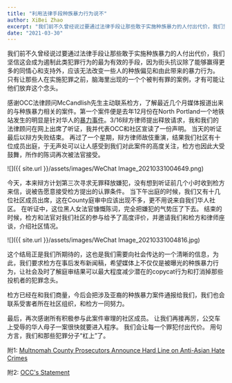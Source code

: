 ```yaml
---
title: "利用法律手段种族暴力行为说不"
author: XiBei Zhao
excerpt: "我们前不久曾经说过要通过法律手段让那些敢于实施种族暴力的人付出代价，我们坚信这会成为遏制此类犯罪行为的最为有效的手段，因为街头抗议除了能够赢得更多的同情心和支持外，应该无法改变一些人的种族偏见和由此带来的暴力行为。 只有让那些人在实施犯罪之前，脑海里出现的一个个被判有罪的案例，才有可能让他们放弃这个念头。"
date: "2021-03-30"
---
```


我们前不久曾经说过要通过法律手段让那些敢于实施种族暴力的人付出代价，我们坚信这会成为遏制此类犯罪行为的最为有效的手段，因为街头抗议除了能够赢得更多的同情心和支持外，应该无法改变一些人的种族偏见和由此带来的暴力行为。 只有让那些人在实施犯罪之前，脑海里出现的一个个被判有罪的案例，才有可能让他们放弃这个念头。

感谢OCC法律顾问McCandlish先生主动联系检方，了解最近几个月媒体报道出来的与种族暴力相关的案件。第一个案件便是去年12月份在North Portland一个地铁站发生的明显是针对华人的[暴力事件](https://www.oregonlive.com/crime/2020/12/man-arrested-for-bias-crime-after-racist-assault-at-max-stop-prosecutors-say.html)。3/16辩方律师提出释放请求，我和我们的法律顾问在网上出席了听证，我并代表OCC和社区宣读了一份声明。 当天的听证最后以辩方失败结束。 再过了一个星期，辩方律师故伎重演，结果我们社区有十位成员出庭，于无声处可以让人感受到我们对此案件的高度关注，检方也因此大受鼓舞，所作的陈词再次被法官接受。

![]({{ site.url }}/assets/images/WeChat Image_20210331004649.png)


今天，本来辩方计划第三次寻求无罪释放嫌犯，没有想到听证前几个小时收到检方来信，说被告愿意接受检方提出的认罪条件。 当下午出庭的时候，我们又有十几位社区成员出席，这在County庭审中应该出现不多，更不用说来自我们华人社区。 在听证中，这位黑人女法官慷慨陈词，完全把嫌犯的气势压了下去。 结束的时候，检方和法官对我们社区的参与给予了高度评价，并邀请我们和检方和律师座谈，介绍社区情况。

![]({{ site.url }}/assets/images/WeChat Image_20210331004816.jpg)

这个结局正是我们所期待的，这也是我们需要向社会传达的一个清晰的信息，为此，我们要求检方在事后发布新闻稿，希望媒体上不仅仅是被曝光的种族暴力行为，让社会及时了解庭审结果可以最大程度减少潜在的copycat行为和打消掉那些投机者的犯罪念头。

检方已经在和我们商量，今后会把涉及亚裔的种族暴力案件通报给我们，我们也会联系受害者所在社区组织，和检方一同努力。

最后，再次感谢所有积极参与此案件审理的社区成员。 让我们再接再厉，公交车上受辱的华人母子一案很快就要进入程序。 我们会让每一个罪犯付出代价。 用句方言，我们和那些犯罪分子“杠上”了。


附1: [Multnomah County Prosecutors Announce Hard Line on Anti-Asian Hate Crimes](https://www.wweek.com/news/courts/2021/03/17/multnomah-county-prosecutors-announce-hard-line-on-anti-asian-hate-crimes/?fbclid=IwAR3M_PJXkVyQPmhOAWg8C6GjQFkkT3l7VydvaptBze8ae9mNFW7RO-6-l4c)

附2: [OCC's Statement](/assets/pdf/OCC_Statement_on_Hutchens_Case.pdf)
